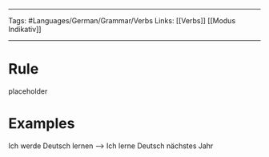___
Tags: #Languages/German/Grammar/Verbs
Links: [[Verbs]] [[Modus Indikativ]]
___
# Rule
placeholder
# Examples
Ich werde Deutsch lernen --> Ich lerne Deutsch nächstes Jahr
